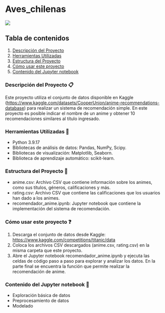 # Aves_chilenas

<img src="https://aves.ninjas.cl//api//site//assets//files//3355//31082018111212chirigue_dorado_macho_marcos_baumann_web.jpg">

## Tabla de contenidos

1. [Descripción del Proyecto](#descripción-del-proyecto-clipboard)
2. [Herramientas Utilizadas](#herramientas-utilizadas-wrench)
3. [Estructura del Proyecto](#estructura-del-proyecto-open_file_folder)
4. [Cómo usar este proyecto](#cómo-usar-este-proyecto-question)
5. [Contenido del Jupyter notebook](#contenido-del-jupyter-notebook-page_facing_up)


### Descripción del Proyecto :clipboard:
Este proyecto utiliza el conjunto de datos disponible en Kaggle (https://www.kaggle.com/datasets/CooperUnion/anime-recommendations-database) para realizar un sistema de recomendación simple.
En este proyecto es posible indicar el nombre de un anime y obtener 10 recomendaciones similares al título ingresado.

### Herramientas Utilizadas :wrench:
- Python 3.9.17
- Bibliotecas de análisis de datos: Pandas, NumPy, Scipy.
- Bibliotecas de visualización: Matplotlib, Seaborn.
- Biblioteca de aprendizaje automático: scikit-learn.
  
### Estructura del Proyecto :open_file_folder:
- anime.csv: Archivo CSV que contiene información sobre los animes, como sus títulos, géneros, calificaciones y más.
- rating.csv: Archivo CSV que contiene las calificaciones que los usuarios han dado a los animes.
- recomendador_anime.ipynb: Jupyter notebook que contiene la implementación del sistema de recomendación.

### Cómo usar este proyecto :question:
1. Descarga el conjunto de datos desde Kaggle: https://www.kaggle.com/competitions/titanic/data
2. Coloca los archivos CSV descargados (anime.csv, rating.csv) en la misma carpeta que este proyecto.
3. Abre el Jupyter notebook recomendador_anime.ipynb y ejecuta las celdas de código paso a paso para explorar y analizar los datos. En la parte final se encuentra la función que permite realizar la recomendación de anime.

### Contenido del Jupyter notebook :page_facing_up:
- Exploración básica de datos
- Preprocesamiento de datos
- Modelado
